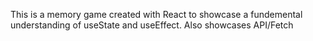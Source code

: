 This is a memory game created with React to showcase a fundemental understanding of useState and useEffect. 
Also showcases API/Fetch
